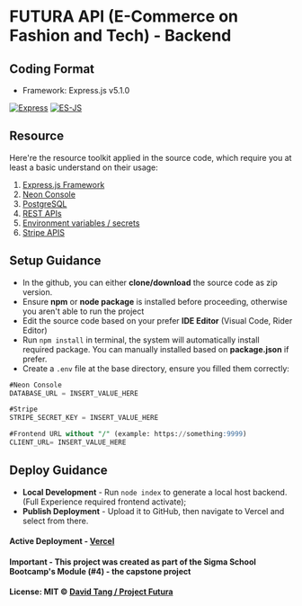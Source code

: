 # FUTURA API (E-Commerce on Fashion and Tech) - Backend

## Coding Format

+ Framework: Express.js v5.1.0

[![Express](https://img.shields.io/badge/Framework-ExpressJS-brightgreen.svg?style=flat)](https://github.com/expressjs/express)
[![ES-JS](https://img.shields.io/badge/Coding%20Style-Javascript%20ES%202025-brightgreen.svg?style=flat)](https://github.com/standard/standard)

## Resource

Here're the resource toolkit applied in the source code, which require you at least a basic understand on their usage:

1. [Express.js Framework](https://expressjs.com/)
2. [Neon Console](https://neon.tech/docs/get-started-with-neon/signing-up)
3. [PostgreSQL](https://www.postgresql.org/docs/)
4. [REST APIs](https://www.geeksforgeeks.org/rest-api-introduction/)
5. [Environment variables / secrets](https://vite.dev/guide/env-and-mode)
6. [Stripe APIS](https://docs.stripe.com/)

## Setup Guidance

+ In the github, you can either **clone/download** the source code as zip version.
+ Ensure **npm** or **node package** is installed before proceeding, otherwise you aren't able to run the project
+ Edit the source code based on your prefer **IDE Editor** (Visual Code, Rider Editor)
+ Run `npm install` in terminal, the system will automatically install required package. You can manually installed based on **package.json** if prefer.
+ Create a `.env` file at the base directory, ensure you filled them correctly:

```sql
#Neon Console
DATABASE_URL = INSERT_VALUE_HERE

#Stripe 
STRIPE_SECRET_KEY = INSERT_VALUE_HERE

#Frontend URL without "/" (example: https://something:9999)
CLIENT_URL= INSERT_VALUE_HERE

```

## Deploy Guidance

+ **Local Development** - Run `node index` to generate a local host backend. (Full Experience required frontend activate);
+ **Publish Deployment** - Upload it to GitHub, then navigate to Vercel and select from there.

#### Active Deployment - [Vercel](https://futura-api.vercel.app/)

#### Important - This project was created as part of the Sigma School Bootcamp's Module (#4) - the capstone project

#### License: MIT © [David Tang / Project Futura](https://github.com/RandomWinter89)
